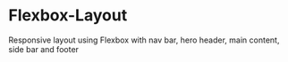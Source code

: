 # Flexbox-Layout
Responsive layout using Flexbox with nav bar, hero header, main content, side bar and footer
